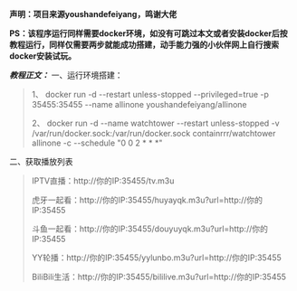 **声明：项目来源youshandefeiyang，鸣谢大佬**

**PS：该程序运行同样需要docker环境，如没有可跳过本文或者安装docker后按教程运行，同样仅需要两步就能成功搭建，动手能力强的小伙伴网上自行搜索docker安装试玩。**

**_教程正文：_**
一、运行环境搭建：

> 1、
> docker run -d --restart unless-stopped --privileged=true -p 35455:35455 --name allinone youshandefeiyang/allinone
> 
> 2、
> docker run -d --name watchtower --restart unless-stopped -v /var/run/docker.sock:/var/run/docker.sock containrrr/watchtower allinone -c --schedule "0 0 2 * * *"

二、获取播放列表

> IPTV直播：http://你的IP:35455/tv.m3u
> 
> 虎牙一起看：http://你的IP:35455/huyayqk.m3u?url=http://你的IP:35455
> 
> 斗鱼一起看：http://你的IP:35455/douyuyqk.m3u?url=http://你的IP:35455
> 
> YY轮播：http://你的IP:35455/yylunbo.m3u?url=http://你的IP:35455
> 
> BiliBili生活：http://你的IP:35455/bililive.m3u?url=http://你的IP:35455

